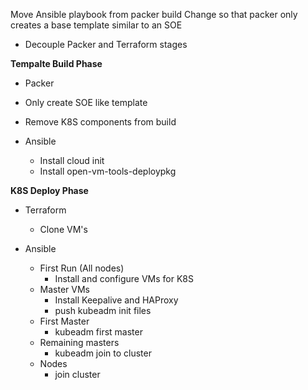 Move Ansible playbook from packer build
Change so that packer only creates a base template similar to an SOE

- Decouple Packer and Terraform stages

**Tempalte Build Phase**

- Packer
 - Only create SOE like template
 - Remove K8S components from build

- Ansible
  - Install cloud init
  - Install open-vm-tools-deploypkg

**K8S Deploy Phase**

- Terraform
  - Clone VM's

- Ansible
  - First Run (All nodes)
    - Install and configure VMs for K8S
  - Master VMs
    - Install Keepalive and HAProxy
    - push kubeadm init files
  - First Master
    - kubeadm first master
  - Remaining masters
    - kubeadm join to cluster
  - Nodes
    - join cluster

